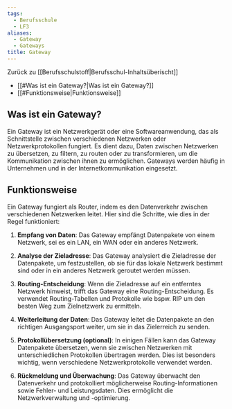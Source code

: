 ```yaml
---
tags:
  - Berufsschule
  - LF3
aliases:
  - Gateway
  - Gateways
title: Gateway
---
```

Zurück zu [[Berufsschulstoff|Berufsschul-Inhaltsüberischt]]

- [[#Was ist ein Gateway?|Was ist ein Gateway?]]
- [[#Funktionsweise|Funktionsweise]]

## Was ist ein Gateway?

Ein Gateway ist ein Netzwerkgerät oder eine Softwareanwendung, das als Schnittstelle zwischen verschiedenen Netzwerken oder Netzwerkprotokollen fungiert. Es dient dazu, Daten zwischen Netzwerken zu übersetzen, zu filtern, zu routen oder zu transformieren, um die Kommunikation zwischen ihnen zu ermöglichen. Gateways werden häufig in Unternehmen und in der Internetkommunikation eingesetzt.

## Funktionsweise

Ein Gateway fungiert als Router, indem es den Datenverkehr zwischen verschiedenen Netzwerken leitet. Hier sind die Schritte, wie dies in der Regel funktioniert:

1. **Empfang von Daten**: Das Gateway empfängt Datenpakete von einem Netzwerk, sei es ein LAN, ein WAN oder ein anderes Netzwerk.
    
2. **Analyse der Zieladresse**: Das Gateway analysiert die Zieladresse der Datenpakete, um festzustellen, ob sie für das lokale Netzwerk bestimmt sind oder in ein anderes Netzwerk geroutet werden müssen.
    
3. **Routing-Entscheidung**: Wenn die Zieladresse auf ein entferntes Netzwerk hinweist, trifft das Gateway eine Routing-Entscheidung. Es verwendet Routing-Tabellen und Protokolle wie bspw. RIP um den besten Weg zum Zielnetzwerk zu ermitteln.
    
4. **Weiterleitung der Daten**: Das Gateway leitet die Datenpakete an den richtigen Ausgangsport weiter, um sie in das Zielerreich zu senden. 
    
5. **Protokollübersetzung (optional)**: In einigen Fällen kann das Gateway Datenpakete übersetzen, wenn sie zwischen Netzwerken mit unterschiedlichen Protokollen übertragen werden. Dies ist besonders wichtig, wenn verschiedene Netzwerkprotokolle verwendet werden.
    
6. **Rückmeldung und Überwachung**: Das Gateway überwacht den Datenverkehr und protokolliert möglicherweise Routing-Informationen sowie Fehler- und Leistungsdaten. Dies ermöglicht die Netzwerkverwaltung und -optimierung.